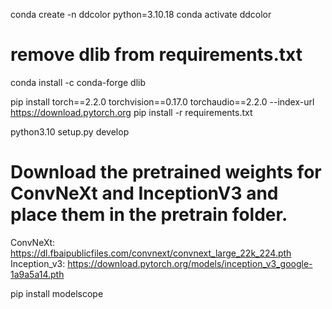 conda create -n ddcolor python=3.10.18
conda activate ddcolor

# remove dlib from requirements.txt 
conda install -c conda-forge dlib

pip install torch==2.2.0 torchvision==0.17.0 torchaudio==2.2.0 --index-url https://download.pytorch.org
pip install -r requirements.txt

python3.10 setup.py develop

# Download the pretrained weights for ConvNeXt and InceptionV3 and place them in the pretrain folder.
ConvNeXt: https://dl.fbaipublicfiles.com/convnext/convnext_large_22k_224.pth
Inception_v3: https://download.pytorch.org/models/inception_v3_google-1a9a5a14.pth



pip install modelscope